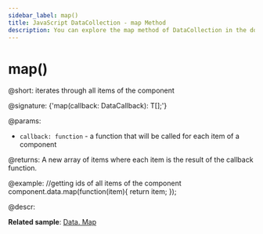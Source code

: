 ```yaml
---
sidebar_label: map()
title: JavaScript DataCollection - map Method 
description: You can explore the map method of DataCollection in the documentation of the DHTMLX JavaScript UI library. Browse developer guides and API reference, try out code examples and live demos, and download a free 30-day evaluation version of DHTMLX Suite.
---
```


# map()

@short: iterates through all items of the component

@signature: {'map(callback: DataCallback<T>): T[];'}

@params:
- `callback: function` - a function that will be called for each item of a component

@returns:
A new array of items where each item is the result of the callback function.

@example:
//getting ids of all items of the component
component.data.map(function(item){
    return item;
});

@descr:

**Related sample**: [Data. Map](https://snippet.dhtmlx.com/louctp61)
